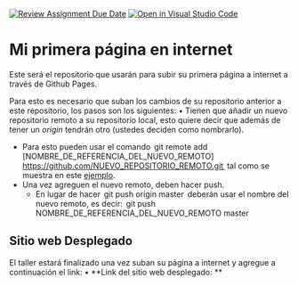 [![Review Assignment Due Date](https://classroom.github.com/assets/deadline-readme-button-24ddc0f5d75046c5622901739e7c5dd533143b0c8e959d652212380cedb1ea36.svg)](https://classroom.github.com/a/wy9_8A-A)
[![Open in Visual Studio Code](https://classroom.github.com/assets/open-in-vscode-718a45dd9cf7e7f842a935f5ebbe5719a5e09af4491e668f4dbf3b35d5cca122.svg)](https://classroom.github.com/online_ide?assignment_repo_id=13707162&assignment_repo_type=AssignmentRepo)
# Mi primera página en internet
Este será el repositorio que usarán para subir su primera página a internet a través de Github Pages.

Para esto es necesario que suban los cambios de su repositorio anterior a este repositorio, los pasos son los siguientes:
•⁠  ⁠Tienen que añadir un nuevo repositorio remoto a su repositorio local, esto quiere decir que además de tener un *origin* tendrán otro (ustedes deciden como nombrarlo).
  - Para esto pueden usar el comando ⁠ git remote add [NOMBRE_DE_REFERENCIA_DEL_NUEVO_REMOTO] https://github.com/NUEVO_REPOSITORIO_REMOTO.git ⁠ tal como se muestra en este [ejemplo](https://articles.assembla.com/en/articles/1136998-how-to-add-a-new-remote-to-your-git-repo).
  - Una vez agreguen el nuevo remoto, deben hacer push.
     - En lugar de hacer ⁠ git push origin master ⁠ deberán usar el nombre del nuevo remoto, es decir: ⁠ git push NOMBRE_DE_REFERENCIA_DEL_NUEVO_REMOTO master ⁠


## Sitio web Desplegado
El taller estará finalizado una vez suban su página a internet y agregue a continuación el link:
•⁠  ⁠**Link del sitio web desplegado: **